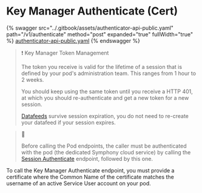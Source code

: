 # Key Manager Authenticate (Cert)

{% swagger src="../.gitbook/assets/authenticator-api-public.yaml" path="/v1/authenticate" method="post" expanded="true" fullWidth="true" %}
[authenticator-api-public.yaml](../.gitbook/assets/authenticator-api-public.yaml)
{% endswagger %}

> ❗️ Key Manager Token Management
>
> The token you receive is valid for the lifetime of a session that is defined by your pod's administration team. This ranges from 1 hour to 2 weeks.
>
> You should keep using the same token until you receive a HTTP 401, at which you should re-authenticate and get a new token for a new session.
>
> [Datafeeds](../endpoints-reference/datafeed/) survive session expiration, you do not need to re-create your datafeed if your session expires.

> 🚧
>
> Before calling the Pod endpoints, the caller must be authenticated with the pod (the dedicated Symphony cloud service) by calling the [Session Authenticate](rsa-session-authenticate.md) endpoint, followed by this one.

To call the Key Manager Authenticate endpoint, you must provide a certificate where the Common Name of the certificate matches the username of an active Service User account on your pod.
